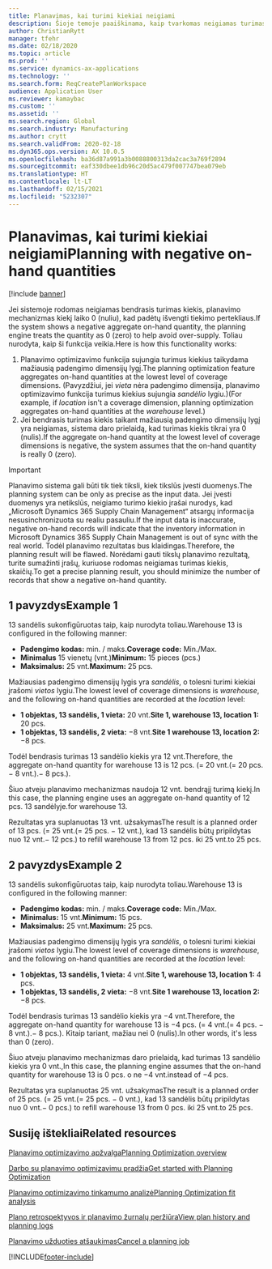 ```yaml
---
title: Planavimas, kai turimi kiekiai neigiami
description: Šioje temoje paaiškinama, kaip tvarkomas neigiamas turimas kiekis naudojant planavimo optimizavimo funkciją.
author: ChristianRytt
manager: tfehr
ms.date: 02/18/2020
ms.topic: article
ms.prod: ''
ms.service: dynamics-ax-applications
ms.technology: ''
ms.search.form: ReqCreatePlanWorkspace
audience: Application User
ms.reviewer: kamaybac
ms.custom: ''
ms.assetid: ''
ms.search.region: Global
ms.search.industry: Manufacturing
ms.author: crytt
ms.search.validFrom: 2020-02-18
ms.dyn365.ops.version: AX 10.0.5
ms.openlocfilehash: ba36d87a991a3b0088800313da2cac3a769f2894
ms.sourcegitcommit: eaf330dbee1db96c20d5ac479f007747bea079eb
ms.translationtype: HT
ms.contentlocale: lt-LT
ms.lasthandoff: 02/15/2021
ms.locfileid: "5232307"
---
```

# <a name="planning-with-negative-on-hand-quantities"></a><span data-ttu-id="22f4c-103">Planavimas, kai turimi kiekiai neigiami</span><span class="sxs-lookup"><span data-stu-id="22f4c-103">Planning with negative on-hand quantities</span></span>

[!include [banner](../../includes/banner.md)]

<span data-ttu-id="22f4c-104">Jei sistemoje rodomas neigiamas bendrasis turimas kiekis, planavimo mechanizmas kiekį laiko 0 (nuliu), kad padėtų išvengti tiekimo pertekliaus.</span><span class="sxs-lookup"><span data-stu-id="22f4c-104">If the system shows a negative aggregate on-hand quantity, the planning engine treats the quantity as 0 (zero) to help avoid over-supply.</span></span> <span data-ttu-id="22f4c-105">Toliau nurodyta, kaip ši funkcija veikia.</span><span class="sxs-lookup"><span data-stu-id="22f4c-105">Here is how this functionality works:</span></span>

1. <span data-ttu-id="22f4c-106">Planavimo optimizavimo funkcija sujungia turimus kiekius taikydama mažiausią padengimo dimensijų lygį.</span><span class="sxs-lookup"><span data-stu-id="22f4c-106">The planning optimization feature aggregates on-hand quantities at the lowest level of coverage dimensions.</span></span> <span data-ttu-id="22f4c-107">(Pavyzdžiui, jei *vieta* nėra padengimo dimensija, planavimo optimizavimo funkcija turimus kiekius sujungia *sandėlio* lygiu.)</span><span class="sxs-lookup"><span data-stu-id="22f4c-107">(For example, if *location* isn't a coverage dimension, planning optimization aggregates on-hand quantities at the *warehouse* level.)</span></span>
1. <span data-ttu-id="22f4c-108">Jei bendrasis turimas kiekis taikant mažiausią padengimo dimensijų lygį yra neigiamas, sistema daro prielaidą, kad turimas kiekis tikrai yra 0 (nulis).</span><span class="sxs-lookup"><span data-stu-id="22f4c-108">If the aggregate on-hand quantity at the lowest level of coverage dimensions is negative, the system assumes that the on-hand quantity is really 0 (zero).</span></span>

> [!IMPORTANT]
> <span data-ttu-id="22f4c-109">Planavimo sistema gali būti tik tiek tiksli, kiek tikslūs įvesti duomenys.</span><span class="sxs-lookup"><span data-stu-id="22f4c-109">The planning system can be only as precise as the input data.</span></span> <span data-ttu-id="22f4c-110">Jei įvesti duomenys yra netikslūs, neigiamo turimo kiekio įrašai nurodys, kad „Microsoft Dynamics 365 Supply Chain Management“ atsargų informacija nesusinchronizuota su realiu pasauliu.</span><span class="sxs-lookup"><span data-stu-id="22f4c-110">If the input data is inaccurate, negative on-hand records will indicate that the inventory information in Microsoft Dynamics 365 Supply Chain Management is out of sync with the real world.</span></span> <span data-ttu-id="22f4c-111">Todėl planavimo rezultatas bus klaidingas.</span><span class="sxs-lookup"><span data-stu-id="22f4c-111">Therefore, the planning result will be flawed.</span></span> <span data-ttu-id="22f4c-112">Norėdami gauti tikslų planavimo rezultatą, turite sumažinti įrašų, kuriuose rodomas neigiamas turimas kiekis, skaičių.</span><span class="sxs-lookup"><span data-stu-id="22f4c-112">To get a precise planning result, you should minimize the number of records that show a negative on-hand quantity.</span></span>

## <a name="example-1"></a><span data-ttu-id="22f4c-113">1 pavyzdys</span><span class="sxs-lookup"><span data-stu-id="22f4c-113">Example 1</span></span>

<span data-ttu-id="22f4c-114">13 sandėlis sukonfigūruotas taip, kaip nurodyta toliau.</span><span class="sxs-lookup"><span data-stu-id="22f4c-114">Warehouse 13 is configured in the following manner:</span></span>

- <span data-ttu-id="22f4c-115">**Padengimo kodas:** min. / maks.</span><span class="sxs-lookup"><span data-stu-id="22f4c-115">**Coverage code:** Min./Max.</span></span>
- <span data-ttu-id="22f4c-116">**Minimalus** 15 vienetų (vnt.)</span><span class="sxs-lookup"><span data-stu-id="22f4c-116">**Minimum:** 15 pieces (pcs.)</span></span>
- <span data-ttu-id="22f4c-117">**Maksimalus:** 25 vnt.</span><span class="sxs-lookup"><span data-stu-id="22f4c-117">**Maximum:** 25 pcs.</span></span>

<span data-ttu-id="22f4c-118">Mažiausias padengimo dimensijų lygis yra *sandėlis*, o tolesni turimi kiekiai įrašomi *vietos* lygiu.</span><span class="sxs-lookup"><span data-stu-id="22f4c-118">The lowest level of coverage dimensions is *warehouse*, and the following on-hand quantities are recorded at the *location* level:</span></span>

- <span data-ttu-id="22f4c-119">**1 objektas, 13 sandėlis, 1 vieta:** 20 vnt.</span><span class="sxs-lookup"><span data-stu-id="22f4c-119">**Site 1, warehouse 13, location 1:** 20 pcs.</span></span>
- <span data-ttu-id="22f4c-120">**1 objektas, 13 sandėlis, 2 vieta:** &minus;8 vnt.</span><span class="sxs-lookup"><span data-stu-id="22f4c-120">**Site 1 warehouse 13, location 2:** &minus;8 pcs.</span></span>

<span data-ttu-id="22f4c-121">Todėl bendrasis turimas 13 sandėlio kiekis yra 12 vnt.</span><span class="sxs-lookup"><span data-stu-id="22f4c-121">Therefore, the aggregate on-hand quantity for warehouse 13 is 12 pcs.</span></span> <span data-ttu-id="22f4c-122">(= 20 vnt.</span><span class="sxs-lookup"><span data-stu-id="22f4c-122">(= 20 pcs.</span></span> <span data-ttu-id="22f4c-123">&minus; 8 vnt.).</span><span class="sxs-lookup"><span data-stu-id="22f4c-123">&minus; 8 pcs.).</span></span>

<span data-ttu-id="22f4c-124">Šiuo atveju planavimo mechanizmas naudoja 12 vnt. bendrąjį turimą kiekį.</span><span class="sxs-lookup"><span data-stu-id="22f4c-124">In this case, the planning engine uses an aggregate on-hand quantity of 12 pcs.</span></span> <span data-ttu-id="22f4c-125">13 sandėlyje.</span><span class="sxs-lookup"><span data-stu-id="22f4c-125">for warehouse 13.</span></span>

<span data-ttu-id="22f4c-126">Rezultatas yra suplanuotas 13 vnt. užsakymas</span><span class="sxs-lookup"><span data-stu-id="22f4c-126">The result is a planned order of 13 pcs.</span></span> <span data-ttu-id="22f4c-127">(= 25 vnt.</span><span class="sxs-lookup"><span data-stu-id="22f4c-127">(= 25 pcs.</span></span> <span data-ttu-id="22f4c-128">&minus; 12 vnt.), kad 13 sandėlis būtų pripildytas nuo 12 vnt.</span><span class="sxs-lookup"><span data-stu-id="22f4c-128">&minus; 12 pcs.) to refill warehouse 13 from 12 pcs.</span></span> <span data-ttu-id="22f4c-129">iki 25 vnt.</span><span class="sxs-lookup"><span data-stu-id="22f4c-129">to 25 pcs.</span></span>

## <a name="example-2"></a><span data-ttu-id="22f4c-130">2 pavyzdys</span><span class="sxs-lookup"><span data-stu-id="22f4c-130">Example 2</span></span>

<span data-ttu-id="22f4c-131">13 sandėlis sukonfigūruotas taip, kaip nurodyta toliau.</span><span class="sxs-lookup"><span data-stu-id="22f4c-131">Warehouse 13 is configured in the following manner:</span></span>

- <span data-ttu-id="22f4c-132">**Padengimo kodas:** min. / maks.</span><span class="sxs-lookup"><span data-stu-id="22f4c-132">**Coverage code:** Min./Max.</span></span>
- <span data-ttu-id="22f4c-133">**Minimalus:** 15 vnt.</span><span class="sxs-lookup"><span data-stu-id="22f4c-133">**Minimum:** 15 pcs.</span></span>
- <span data-ttu-id="22f4c-134">**Maksimalus:** 25 vnt.</span><span class="sxs-lookup"><span data-stu-id="22f4c-134">**Maximum:** 25 pcs.</span></span>

<span data-ttu-id="22f4c-135">Mažiausias padengimo dimensijų lygis yra *sandėlis*, o tolesni turimi kiekiai įrašomi *vietos* lygiu.</span><span class="sxs-lookup"><span data-stu-id="22f4c-135">The lowest level of coverage dimensions is *warehouse*, and the following on-hand quantities are recorded at the *location* level:</span></span>

- <span data-ttu-id="22f4c-136">**1 objektas, 13 sandėlis, 1 vieta:** 4 vnt.</span><span class="sxs-lookup"><span data-stu-id="22f4c-136">**Site 1, warehouse 13, location 1:** 4 pcs.</span></span>
- <span data-ttu-id="22f4c-137">**1 objektas, 13 sandėlis, 2 vieta:** &minus;8 vnt.</span><span class="sxs-lookup"><span data-stu-id="22f4c-137">**Site 1 warehouse 13, location 2:** &minus;8 pcs.</span></span>

<span data-ttu-id="22f4c-138">Todėl bendrasis turimas 13 sandėlio kiekis yra &minus;4 vnt.</span><span class="sxs-lookup"><span data-stu-id="22f4c-138">Therefore, the aggregate on-hand quantity for warehouse 13 is &minus;4 pcs.</span></span> <span data-ttu-id="22f4c-139">(= 4 vnt.</span><span class="sxs-lookup"><span data-stu-id="22f4c-139">(= 4 pcs.</span></span> <span data-ttu-id="22f4c-140">&minus; 8 vnt.).</span><span class="sxs-lookup"><span data-stu-id="22f4c-140">&minus; 8 pcs.).</span></span> <span data-ttu-id="22f4c-141">Kitaip tariant, mažiau nei 0 (nulis).</span><span class="sxs-lookup"><span data-stu-id="22f4c-141">In other words, it's less than 0 (zero).</span></span>

<span data-ttu-id="22f4c-142">Šiuo atveju planavimo mechanizmas daro prielaidą, kad turimas 13 sandėlio kiekis yra 0 vnt.,</span><span class="sxs-lookup"><span data-stu-id="22f4c-142">In this case, the planning engine assumes that the on-hand quantity for warehouse 13 is 0 pcs.</span></span> <span data-ttu-id="22f4c-143">o ne &minus;4 vnt.</span><span class="sxs-lookup"><span data-stu-id="22f4c-143">instead of &minus;4 pcs.</span></span>

<span data-ttu-id="22f4c-144">Rezultatas yra suplanuotas 25 vnt. užsakymas</span><span class="sxs-lookup"><span data-stu-id="22f4c-144">The result is a planned order of 25 pcs.</span></span> <span data-ttu-id="22f4c-145">(= 25 vnt.</span><span class="sxs-lookup"><span data-stu-id="22f4c-145">(= 25 pcs.</span></span> <span data-ttu-id="22f4c-146">&minus; 0 vnt.), kad 13 sandėlis būtų pripildytas nuo 0 vnt.</span><span class="sxs-lookup"><span data-stu-id="22f4c-146">&minus; 0 pcs.) to refill warehouse 13 from 0 pcs.</span></span> <span data-ttu-id="22f4c-147">iki 25 vnt.</span><span class="sxs-lookup"><span data-stu-id="22f4c-147">to 25 pcs.</span></span>

## <a name="related-resources"></a><span data-ttu-id="22f4c-148">Susiję ištekliai</span><span class="sxs-lookup"><span data-stu-id="22f4c-148">Related resources</span></span>

[<span data-ttu-id="22f4c-149">Planavimo optimizavimo apžvalga</span><span class="sxs-lookup"><span data-stu-id="22f4c-149">Planning Optimization overview</span></span>](planning-optimization-overview.md)

[<span data-ttu-id="22f4c-150">Darbo su planavimo optimizavimu pradžia</span><span class="sxs-lookup"><span data-stu-id="22f4c-150">Get started with Planning Optimization</span></span>](get-started.md)

[<span data-ttu-id="22f4c-151">Planavimo optimizavimo tinkamumo analizė</span><span class="sxs-lookup"><span data-stu-id="22f4c-151">Planning Optimization fit analysis</span></span>](planning-optimization-fit-analysis.md)

[<span data-ttu-id="22f4c-152">Plano retrospektyvos ir planavimo žurnalų peržiūra</span><span class="sxs-lookup"><span data-stu-id="22f4c-152">View plan history and planning logs</span></span>](plan-history-logs.md)

[<span data-ttu-id="22f4c-153">Planavimo užduoties atšaukimas</span><span class="sxs-lookup"><span data-stu-id="22f4c-153">Cancel a planning job</span></span>](cancel-planning-job.md)


[!INCLUDE[footer-include](../../../includes/footer-banner.md)]